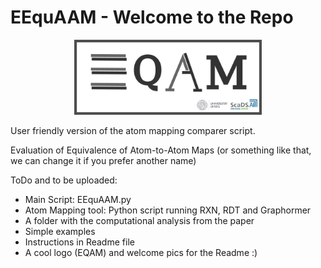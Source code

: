 # EEquAAM - Welcome to the Repo

<p align="center">
<img src="./Readme_Pic/EEquAAM_logo.png" width="300"/>
</p>



User friendly version of the atom mapping comparer script.

Evaluation of Equivalence of Atom-to-Atom Maps
(or something like that, we can change it if you prefer another name)

ToDo and to be uploaded:
* Main Script: EEquAAM.py
* Atom Mapping tool: Python script running RXN, RDT and Graphormer
* A folder with the computational analysis from the paper
* Simple examples
* Instructions in Readme file
* A cool logo (EQAM) and welcome pics for the Readme :)
